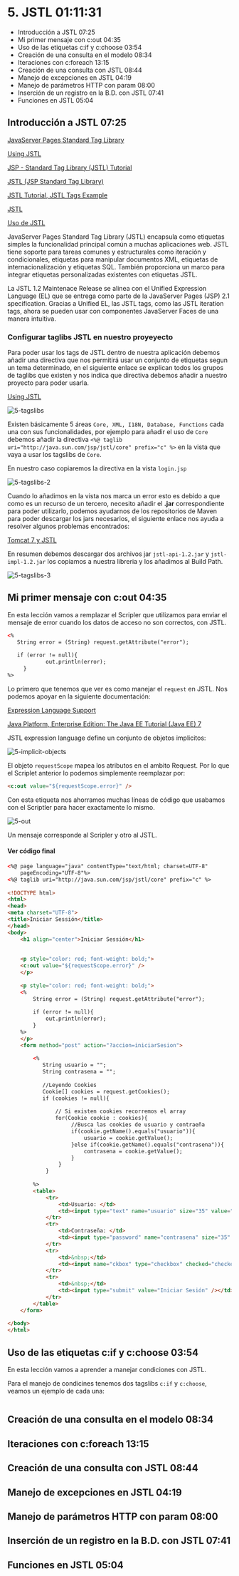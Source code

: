 # 5. JSTL 01:11:31

* Introducción a JSTL 07:25
* Mi primer mensaje con c:out 04:35
* Uso de las etiquetas c:if y c:choose 03:54
* Creación de una consulta en el modelo 08:34
* Iteraciones con c:foreach 13:15
* Creación de una consulta con JSTL 08:44
* Manejo de excepciones en JSTL 04:19
* Manejo de parámetros HTTP con param 08:00
* Inserción de un registro en la B.D. con JSTL 07:41
* Funciones en JSTL 05:04

## Introducción a JSTL 07:25

[JavaServer Pages Standard Tag Library](https://www.oracle.com/java/technologies/Java-server-tag-library.html)

[Using JSTL](https://docs.oracle.com/javaee/5/tutorial/doc/bnake.html)

[JSP - Standard Tag Library (JSTL) Tutorial](https://www.tutorialspoint.com/jsp/jsp_standard_tag_library.htm)

[JSTL (JSP Standard Tag Library)](https://www.javatpoint.com/jstl)

[JSTL Tutorial, JSTL Tags Example](https://www.journaldev.com/2090/jstl-tutorial-jstl-tags-example)

[JSTL](http://www.jtech.ua.es/j2ee/restringido/cw/sesion08-apuntes.html)

[Uso de JSTL](https://desarrollo-java.readthedocs.io/es/latest/tutorial6.md.html)

JavaServer Pages Standard Tag Library (JSTL) encapsula como etiquetas simples la funcionalidad principal común a muchas aplicaciones web. JSTL tiene soporte para tareas comunes y estructurales como iteración y condicionales, etiquetas para manipular documentos XML, etiquetas de internacionalización y etiquetas SQL. También proporciona un marco para integrar etiquetas personalizadas existentes con etiquetas JSTL.

La JSTL 1.2 Maintenace Release se alinea con el Unified Expression Language (EL) que se entrega como parte de la JavaServer Pages (JSP) 2.1 specification. Gracias a Unified EL, las JSTL tags, como las JSTL iteration tags, ahora se pueden usar con componentes JavaServer Faces de una manera intuitiva.

### Configurar taglibs JSTL en nuestro proyeyecto

Para poder usar los tags de JSTL dentro de nuestra aplicación debemos añadir una directiva que nos permitirá usar un conjunto de etiquetas segun un tema determinado, en el siguiente enlace se explican todos los grupos de taglibs que existen y nos indica que directiva debemos añadir a nuestro proyecto para poder usarla.

[Using JSTL](https://docs.oracle.com/javaee/5/tutorial/doc/bnake.html)

![5-tagslibs](images/5-tagslibs.png)

Existen básicamente 5 áreas `Core, XML, I18N, Database, Functions` cada una con sus funcionalidades, por ejemplo para añadir el uso de `Core` debemos añadir la directiva `<%@ taglib uri="http://java.sun.com/jsp/jstl/core" prefix="c" %>` en la vista que vaya a usar los tagslibs de `Core`.

En nuestro caso copiaremos la directiva en la vista `login.jsp`

![5-tagslibs-2](images/5-tagslibs-2.png)

Cuando lo añadimos en la vista nos marca un error esto es debido a que como es un recurso de un tercero, necesito añadir el **.jar** correspondiente para poder utilizarlo, podemos ayudarnos de los repositorios de Maven para poder descargar los jars necesarios, el siguiente enlace nos ayuda a resolver algunos problemas encontrados:

[Tomcat 7 y JSTL](https://www.it-swarm.dev/es/java/tomcat-7-y-jstl/972781429/)

En resumen debemos descargar dos archivos jar `jstl-api-1.2.jar` y `jstl-impl-1.2.jar` los copiamos a nuestra libreria y los añadimos al Build Path.

![5-tagslibs-3](images/5-tagslibs-3.png)

## Mi primer mensaje con c:out 04:35

En esta lección vamos a remplazar el Scripler que utilizamos para enviar el mensaje de error cuando los datos de acceso no son correctos, con JSTL.

```html
<%
   String error = (String) request.getAttribute("error");
	
   if (error != null){
			out.println(error);
	 }
%>
```

Lo primero que tenemos que ver es como manejar el `request` en JSTL. Nos podemos apoyar en la siguiente documentación:

[Expression Language Support](https://docs.oracle.com/javaee/1.3/tutorial/doc/JSTL4.html)

[Java Platform, Enterprise Edition: The Java EE Tutorial (Java EE) 7](https://docs.oracle.com/javaee/7/tutorial/index.html)

JSTL expression language define un conjunto de objetos implicitos:

![5-implicit-objects](images/5-implicit-objects.png)

El objeto `requestScope` mapea los atributos en el ambito Request. Por lo que el Scriplet anterior lo podemos simplemente reemplazar por:

```html
<c:out value="${requestScope.error}" />
```

Con esta etiqueta nos ahorramos muchas líneas de código que usabamos con el Scriptler para hacer exactamente lo mismo.

![5-out](images/5-out.png)

Un mensaje corresponde al Scripler y otro al JSTL.

#### Ver código final

```html
<%@ page language="java" contentType="text/html; charset=UTF-8"
    pageEncoding="UTF-8"%>
<%@ taglib uri="http://java.sun.com/jsp/jstl/core" prefix="c" %>
	
<!DOCTYPE html>
<html>
<head>
<meta charset="UTF-8">
<title>Iniciar Sessión</title>
</head>
<body>
	<h1 align="center">Iniciar Sessión</h1>
	
	
	<p style="color: red; font-weight: bold;">
	<c:out value="${requestScope.error}" />
	</p>
	
	<p style="color: red; font-weight: bold;">
	<%
		String error = (String) request.getAttribute("error");
	
		if (error != null){
			out.println(error);
		}
	%>
	</p>
	<form method="post" action="?accion=iniciarSesion">
	
		<%
		   String usuario = "";
		   String contrasena = "";	
		   
		   //Leyendo Cookies
		   Cookie[] cookies = request.getCookies();
		   if (cookies != null){
				
		       // Si existen cookies recorremos el array
			   for(Cookie cookie : cookies){
					//Busca las cookies de usuario y contraeña
					if(cookie.getName().equals("usuario")){
						usuario = cookie.getValue();   
					}else if(cookie.getName().equals("contrasena")){
						contrasena = cookie.getValue();   
					}
			    }
		    }
		   
		%>
		<table>
			<tr>
				<td>Usuario: </td>
				<td><input type="text" name="usuario" size="35" value="<%= usuario %>" /></td>
			</tr>
			<tr>
				<td>Contraseña: </td>
				<td><input type="password" name="contrasena" size="35" value="<%= contrasena %>" /></td>
			</tr>
			<tr>
				<td>&nbsp;</td>
				<td><input name="ckbox" type="checkbox" checked="checked" />Recordar mis datos.</td>
			</tr>
			<tr>
				<td>&nbsp;</td>
				<td><input type="submit" value="Iniciar Sesión" /></td>
			</tr>
		</table>	
	</form>
	
</body>
</html>
```

## Uso de las etiquetas c:if y c:choose 03:54

En esta lección vamos a aprender a manejar condiciones con JSTL.

Para el manejo de condicines tenemos dos tagslibs `c:if` y `c:choose`, veamos un ejemplo de cada una:

```html

```


## Creación de una consulta en el modelo 08:34
## Iteraciones con c:foreach 13:15
## Creación de una consulta con JSTL 08:44
## Manejo de excepciones en JSTL 04:19
## Manejo de parámetros HTTP con param 08:00
## Inserción de un registro en la B.D. con JSTL 07:41
## Funciones en JSTL 05:04
